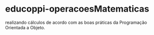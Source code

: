 # educoppi-operacoesMatematicas
realizando cálculos de acordo com as boas práticas da Programação Orientada a Objeto.
